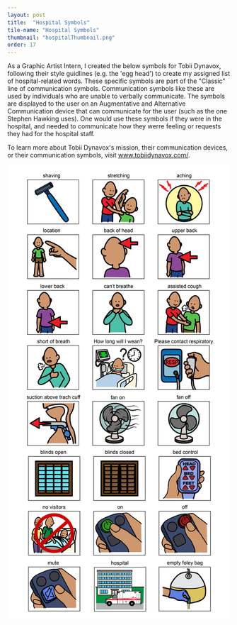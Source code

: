 ```yaml
---
layout: post
title:  "Hospital Symbols"
tile-name: "Hospital Symbols"
thumbnail: "hospitalThumbnail.png"
order: 17
---
```


As a Graphic Artist Intern, I created the below symbols for Tobii Dynavox, following their style guidlines (e.g. the 'egg head') to create my assigned list of hospital-related words. These specific symbols are part of the "Classic" line of communication symbols. Communication symbols like these are used by individuals who are unable to verbally communicate. The symbols are displayed to the user on an Augmentative and Alternative Communication device that can communicate for the user (such as the one Stephen Hawking uses). One would use these symbols if they were in the hospital, and needed to communicate how they werre feeling or requests they had for the hospital staff.

To learn more about Tobii Dynavox's mission, their communication devices, or their communication symbols, visit <a href="https://www.tobiidynavox.com/en-US/?MarketPopupClicked=true">www.tobiidynavox.com/</a>.

![Girl in purple with red lips](/img/hospital-01.png)